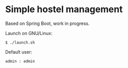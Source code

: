 # Simple hostel management

Based on Spring Boot, work in progress. 

Launch on GNU/Linux:

    $ ./launch.sh
    
Default user:

    admin : admin